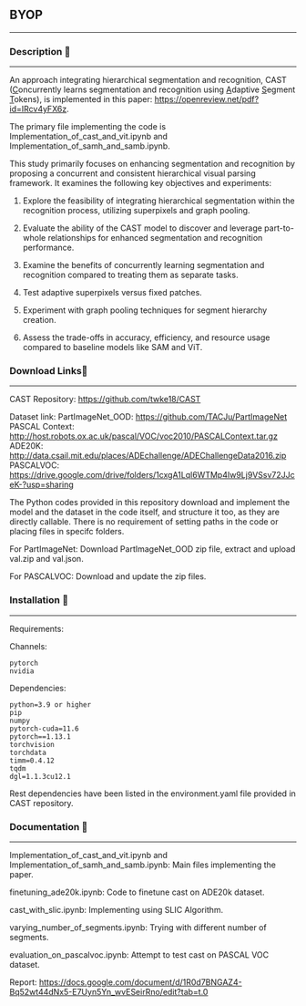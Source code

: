 ## BYOP 
---


### Description 📝
---


An approach integrating hierarchical segmentation and recognition, CAST (<u>C</u>oncurrently learns segmentation and recognition using
<u>A</u>daptive <u>S</u>egment <u>T</u>okens), is implemented in this paper: https://openreview.net/pdf?id=IRcv4yFX6z. 

The primary file implementing the code is Implementation_of_cast_and_vit.ipynb and Implementation_of_samh_and_samb.ipynb.

This study primarily focuses on enhancing segmentation and recognition by proposing a concurrent and consistent hierarchical visual parsing framework. It examines the following key objectives and experiments:

1. Explore the feasibility of integrating hierarchical segmentation within the recognition process, utilizing superpixels and graph pooling.

2. Evaluate the ability of the CAST model to discover and leverage part-to-whole relationships for enhanced segmentation and recognition performance.
   
3. Examine the benefits of concurrently learning segmentation and recognition compared to treating them as separate tasks.

4. Test adaptive superpixels versus fixed patches.
   
5. Experiment with graph pooling techniques for segment hierarchy creation.

6. Assess the trade-offs in accuracy, efficiency, and resource usage compared to baseline models like SAM and ViT.



### Download Links🔗
---

CAST Repository: https://github.com/twke18/CAST

Dataset link: 
PartImageNet_OOD: https://github.com/TACJu/PartImageNet   
PASCAL Context: http://host.robots.ox.ac.uk/pascal/VOC/voc2010/PASCALContext.tar.gz  
ADE20K: http://data.csail.mit.edu/places/ADEchallenge/ADEChallengeData2016.zip  
PASCALVOC: https://drive.google.com/drive/folders/1cxgA1Lql6WTMp4Iw9Lj9VSsv72JJceK-?usp=sharing




The Python codes provided in this repository download and implement the model and the dataset in the code itself, and structure it too, as they are directly callable. There is no requirement of setting paths in the code or placing files in specifc folders.


For PartImageNet: Download PartImageNet_OOD zip file, extract and upload val.zip and val.json.

For PASCALVOC: Download and update the zip files.



### Installation 🔧
---

Requirements:

Channels:

    pytorch
    nvidia

Dependencies:

    python=3.9 or higher
    pip
    numpy
    pytorch-cuda=11.6
    pytorch==1.13.1
    torchvision
    torchdata
    timm=0.4.12
    tqdm
    dgl=1.1.3cu12.1


Rest dependencies have been listed in the environment.yaml file provided in CAST repository.



### Documentation 📑
---

Implementation_of_cast_and_vit.ipynb and Implementation_of_samh_and_samb.ipynb: Main files implementing the paper.


finetuning_ade20k.ipynb: Code to finetune cast on ADE20k dataset.


cast_with_slic.ipynb: Implementing using SLIC Algorithm.


varying_number_of_segments.ipynb: Trying with different number of segments.


evaluation_on_pascalvoc.ipynb: Attempt to test cast on PASCAL VOC dataset.

Report: https://docs.google.com/document/d/1R0d7BNGAZ4-Bq52wt44dNx5-E7Uyn5Yn_wvESeirRno/edit?tab=t.0
